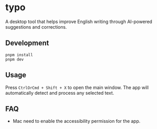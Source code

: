 # typo

A desktop tool that helps improve English writing through AI-powered suggestions and corrections.

## Development

```
pnpm install
pnpm dev
```

## Usage

Press `CtrlOrCmd + Shift + X` to open the main window. The app will automatically detect and process any selected text.

## FAQ

- Mac need to enable the accessibility permission for the app.
